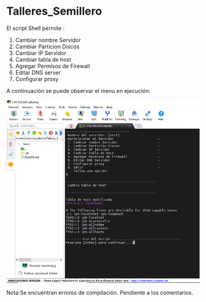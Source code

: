 # Talleres_Semillero
El script Shell permite :
1) Cambiar nombre Servidor
2) Cambiar Particion Discos
3) Cambiar IP Servidor
4) Cambiar tabla de host
5) Agregar Permisos de Firewall
6) Editar DNS server
7) Configurar proxy

A continuación se puede observar el menu en ejecución:
<p align="center">
<img src="https://github.com/NorelyJ/Talleres_Semillero/blob/543b7694b23735454f93b064c4bdd98510497ac3/Menu_Opcion4.PNG" >
</p>

Nota:Se encuentran errores de compilación. Pendiente a los comentarios.
